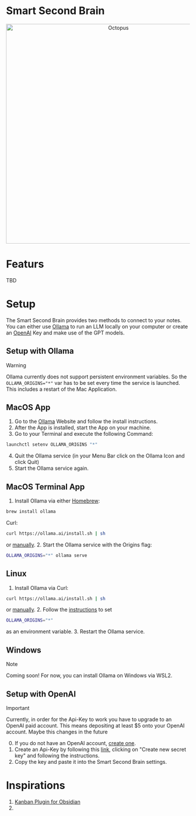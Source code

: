 # Smart Second Brain

<p align="center">

<picture>

<source media="(prefers-color-scheme: dark)" srcset="https://github.com/nicobrauchtgit/obsidian-Smart2Brain/assets/103033288/25639510-a75d-4500-b907-5b416af37353">

<source media="(prefers-color-scheme: light)" srcset="https://github.com/nicobrauchtgit/obsidian-Smart2Brain/assets/103033288/25639510-a75d-4500-b907-5b416af37353">

<img alt="Octopus" src="https://github.com/nicobrauchtgit/obsidian-Smart2Brain/assets/103033288/25639510-a75d-4500-b907-5b416af37353" height="600rem">

</picture>

</p>

# Featurs
TBD
# Setup
The Smart Second Brain provides two methods to connect to your notes. You can either use [Ollama](https://github.com/ollama/ollama) to run an LLM locally on your computer or create an [OpenAI](https://openai.com/) Key and make use of the GPT models.
## Setup with Ollama

> [!Warning]
> Ollama currently does not support persistent environment variables. So the `OLLAMA_ORIGINS="*"` var has to be set every time the service is launched.
> This includes a restart of the Mac Application.

## MacOS App

1. Go to the [Ollama](https://ollama.ai/download/) Website and follow the install instructions.
2. After the App is installed, start the App on your machine.
3. Go to your Terminal and execute the following Command:

```zsh
launchctl setenv OLLAMA_ORIGINS "*"
```

4. Quit the Ollama service (in your Menu Bar click on the Ollama Icon and click Quit)
5. Start the Ollama service again.

## MacOS Terminal App

1. Install Ollama via either [Homebrew](https://brew.sh/):

```zsh
brew install ollama
```

Curl:

```zsh
curl https://ollama.ai/install.sh | sh
```

or [manually](https://github.com/ollama/ollama/blob/main/docs/linux.md). 2. Start the Ollama service with the Origins flag:

```zsh
OLLAMA_ORIGINS="*" ollama serve
```

## Linux

1. Install Ollama via Curl:

```zsh
curl https://ollama.ai/install.sh | sh
```

or [manually](https://github.com/ollama/ollama/blob/main/docs/linux.md). 2. Follow the [instructions](https://github.com/ollama/ollama/blob/main/docs/faq.md#setting-environment-variables-on-linux) to set

```zsh
OLLAMA_ORIGINS="*"
```

as an environment variable. 3. Restart the Ollama service.

## Windows

> [!Note]
> Coming soon! For now, you can install Ollama on Windows via WSL2.

## Setup with OpenAI

> [!Important]
> Currently, in order for the Api-Key to work you have to upgrade to an OpenAI paid account. This means depositing at least $5 onto your OpenAI account. Maybe this changes in the future

0. If you do not have an OpenAI account, [create one](https://platform.openai.com/login/).
1. Create an Api-Key by following this [link](https://platform.openai.com/api-keys), clicking on "Create new secret key" and following the instructions.
2. Copy the key and paste it into the Smart Second Brain settings.

# Inspirations

1. [Kanban Plugin for Obsidian](https://github.com/mgmeyers/obsidian-kanban)
2.
